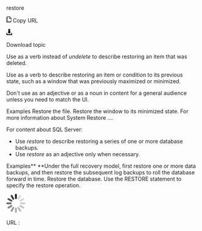 # 

restore

![Copy URL](media/restore/Copy.png)
Copy URL

![Download](media/restore/Download.png)

Download topic

Use as a verb instead of *undelete* to describe restoring an item that was deleted. 

Use
as a verb to describe restoring an item or condition to its previous
state, such as a window that was previously maximized or minimized.

Don't use as an adjective or as a noun in content for a general audience unless you need to match the UI.

Examples
Restore the file. 
Restore the window to its minimized state.
For more information about System Restore ....

For content about SQL Server:

  - Use *restore* to describe restoring a series of one or more database backups. 
  - Use *restore* as an adjective only when necessary.

Examples**
**Under
the full recovery model, first restore one or more data backups, and
then restore the subsequent log backups to roll the database forward in
time. 
Restore the database.
Use the RESTORE statement to specify the restore operation.

![In progress](media/restore/activity-large.gif)

URL :
